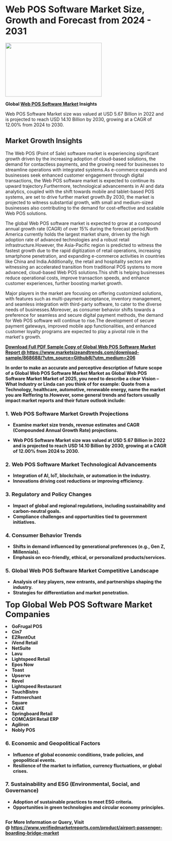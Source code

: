 <H1>Web POS Software Market Size, Growth and Forecast from 2024 - 2031</H1><img class="aligncenter size-medium wp-image-584254" src="https://thirdeyenews.in/wp-content/uploads/2024/09/Global-Market-Research-300x168.jpeg" alt="" width="300" height="168" /><p><strong>Global&nbsp;<a href="https://www.marketsizeandtrends.com/download-sample/868688/?utm_source=Github8j?utm_medium=206">Web POS Software Market</a> Insights</strong></p><p>Web POS Software Market size was valued at USD 5.67 Billion in 2022 and is projected to reach USD 14.10 Billion by 2030, growing at a CAGR of 12.00% from 2024 to 2030.</p><p><h2>Market Growth Insights</h2> <p>The Web POS (Point of Sale) software market is experiencing significant growth driven by the increasing adoption of cloud-based solutions, the demand for contactless payments, and the growing need for businesses to streamline operations with integrated systems.As e-commerce expands and businesses seek enhanced customer engagement through digital transactions, the Web POS software market is expected to continue its upward trajectory.Furthermore, technological advancements in AI and data analytics, coupled with the shift towards mobile and tablet-based POS systems, are set to drive further market growth.By 2030, the market is projected to witness substantial growth, with small and medium-sized businesses also contributing to the demand for cost-effective and scalable Web POS solutions.</p> <p><strong><a href="#"></a></strong></p> <p>The global Web POS software market is expected to grow at a compound annual growth rate (CAGR) of over 15% during the forecast period.North America currently holds the largest market share, driven by the high adoption rate of advanced technologies and a robust retail infrastructure.However, the Asia-Pacific region is predicted to witness the fastest growth due to the rapid digitization of retail operations, increasing smartphone penetration, and expanding e-commerce activities in countries like China and India.Additionally, the retail and hospitality sectors are witnessing an accelerated transition from traditional POS systems to more advanced, cloud-based Web POS solutions.This shift is helping businesses reduce operational costs, improve transaction speeds, and enhance customer experiences, further boosting market growth.</p> <p>Major players in the market are focusing on offering customized solutions, with features such as multi-payment acceptance, inventory management, and seamless integration with third-party software, to cater to the diverse needs of businesses.Moreover, as consumer behavior shifts towards a preference for seamless and secure digital payment methods, the demand for Web POS software will continue to rise.The development of secure payment gateways, improved mobile app functionalities, and enhanced customer loyalty programs are expected to play a pivotal role in the market's growth.</p> <p><strong><a href="#"></p><p><span class=""><strong>Download Full PDF Sample Copy of Global Web POS Software Market Report</strong> @ <a href="https://www.marketsizeandtrends.com/download-sample/868688/?utm_source=Github8j?utm_medium=206" target="_blank">https://www.marketsizeandtrends.com/download-sample/868688/?utm_source=Github8j?utm_medium=206</a></span></p><p>In order to make an accurate and perceptive description of future scope of a Global&nbsp;Web POS Software Market Market as Global&nbsp;Web POS Software Market Market of 2025, you need to describe a clear Vision &ndash; What Industry or Linda can you think of for example: Quote from a Technology, healthcare, automotive, renewable energy, name the market you are Reffering to.However, some general trends and factors usually impact market reports and their future outlook include:</p><h3>1.&nbsp;<strong>Web POS Software Market Growth Projections</strong></h3><ul><li>Examine market size trends, revenue estimates and CAGR (Compounded Annual Growth Rate) projections.</li><li><p>Web POS Software Market size was valued at USD 5.67 Billion in 2022 and is projected to reach USD 14.10 Billion by 2030, growing at a CAGR of 12.00% from 2024 to 2030.</p></li></ul><h3>2.&nbsp;<strong>Web POS Software Market Technological Advancements</strong></h3><ul><li>Integration of AI, IoT, blockchain, or automation in the industry.</li><li>Innovations driving cost reductions or improving efficiency.</li></ul><h3>3.&nbsp;<strong>Regulatory and Policy Changes</strong></h3><ul><li>Impact of global and regional regulations, including sustainability and carbon-neutral goals.</li><li>Compliance challenges and opportunities tied to government initiatives.</li></ul><h3>4.&nbsp;<strong>Consumer Behavior Trends</strong></h3><ul><li>Shifts in demand influenced by generational preferences (e.g., Gen Z, Millennials).</li><li>Emphasis on eco-friendly, ethical, or personalized products/services.</li></ul><h3>5.&nbsp;<strong>Global Web POS Software Market Competitive Landscape</strong></h3><ul><li>Analysis of key players, new entrants, and partnerships shaping the industry.</li><li>Strategies for differentiation and market penetration.</li></ul><p data-pm-slice="1 1 []"><span style="color: inherit; font-family: inherit; font-size: 25px;">Top Global Web POS Software Market Companies</span></p><div class="" data-test-id=""><p><li>GoFrugal POS</li><li> Cin7</li><li> EZRentOut</li><li> iVend Retail</li><li> NetSuite</li><li> Lavu</li><li> Lightspeed Retail</li><li> Epos Now</li><li> Toast</li><li> Upserve</li><li> Revel</li><li> Lightspeed Restaurant</li><li> TouchBistro</li><li> Fattmerchant</li><li> Square</li><li> CAKE</li><li> Springboard Retail</li><li> COMCASH Retail ERP</li><li> Agiliron</li><li> Nobly POS</li></p></div><h3>6.&nbsp;<strong>Economic and Geopolitical Factors</strong></h3><ul><li>Influence of global economic conditions, trade policies, and geopolitical events.</li><li>Resilience of the market to inflation, currency fluctuations, or global crises.</li></ul><h3>7.&nbsp;<strong>Sustainability and ESG (Environmental, Social, and Governance)</strong></h3><ul><li>Adoption of sustainable practices to meet ESG criteria.</li><li>Opportunities in green technologies and circular economy principles.</li></ul><h2><strong style="font-size: 14px;">For More Information or Query, Visit @&nbsp;</strong><a style="background-color: #ffffff; font-size: 14px;" href="https://www.marketsizeandtrends.com/report/web-pos-software-market/" target="_blank">https://www.verifiedmarketreports.com/product/airport-passenger-boarding-bridge-market</a></h2>